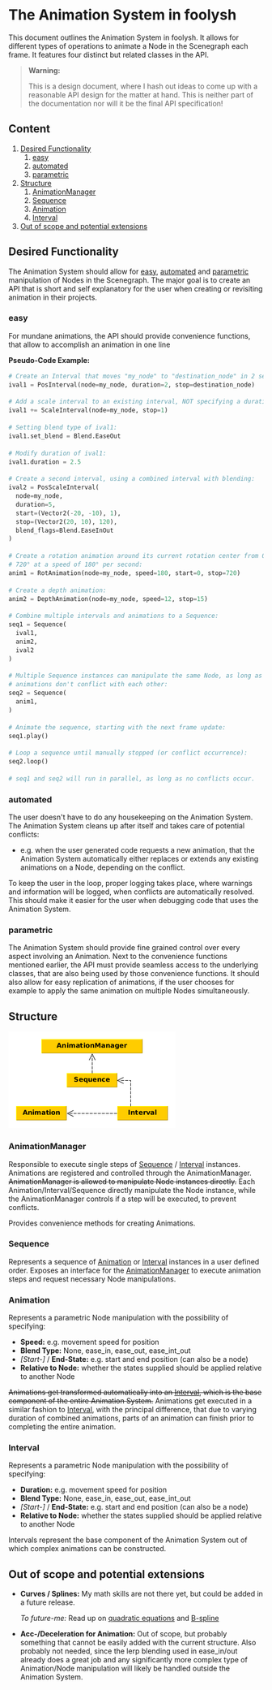 # The Animation System in foolysh

This document outlines the Animation System in foolysh. It allows for different
types of operations to animate a Node in the Scenegraph each frame. It features
four distinct but related classes in the API.

> **Warning:**
>
> This is a design document, where I hash out ideas to come up with a reasonable
> API design for the matter at hand. This is neither part of the documentation
> nor will it be the final API specification!


## Content

1. [Desired Functionality](#desired-functionality)
    1. [easy](#easy)
    1. [automated](#automated)
    1. [parametric](#parametric)
1. [Structure](#structure)
    1. [AnimationManager](#animationmanager)
    1. [Sequence](#sequence)
    1. [Animation](#animation)
    1. [Interval](#interval)
1. [Out of scope and potential extensions](#out-of-scope-and-potential-extensions)

## Desired Functionality

The Animation System should allow for [easy](#easy), [automated](#automated) and
[parametric](#parametric) manipulation of Nodes in the Scenegraph. The major
goal is to create an API that is short and self explanatory for the user when
creating or revisiting animation in their projects.


### easy

For mundane animations, the API should provide convenience functions, that
allow to accomplish an animation in one line

**Pseudo-Code Example:**

```python
# Create an Interval that moves "my_node" to "destination_node" in 2 seconds:
ival1 = PosInterval(node=my_node, duration=2, stop=destination_node)

# Add a scale interval to an existing interval, NOT specifying a duration:
ival1 += ScaleInterval(node=my_node, stop=1)

# Setting blend type of ival1:
ival1.set_blend = Blend.EaseOut

# Modify duration of ival1:
ival1.duration = 2.5

# Create a second interval, using a combined interval with blending:
ival2 = PosScaleInterval(
  node=my_node,
  duration=5,
  start=(Vector2(-20, -10), 1),
  stop=(Vector2(20, 10), 120),
  blend_flags=Blend.EaseInOut
)

# Create a rotation animation around its current rotation center from 0° to
# 720° at a speed of 180° per second:
anim1 = RotAnimation(node=my_node, speed=180, start=0, stop=720)

# Create a depth animation:
anim2 = DepthAnimation(node=my_node, speed=12, stop=15)

# Combine multiple intervals and animations to a Sequence:
seq1 = Sequence(
  ival1,
  anim2,
  ival2
)

# Multiple Sequence instances can manipulate the same Node, as long as the
# animations don't conflict with each other:
seq2 = Sequence(
  anim1,
)

# Animate the sequence, starting with the next frame update:
seq1.play()

# Loop a sequence until manually stopped (or conflict occurrence):
seq2.loop()

# seq1 and seq2 will run in parallel, as long as no conflicts occur.
```


### automated

The user doesn't have to do any housekeeping on the Animation System. The
Animation System cleans up after itself and takes care of potential conflicts:

- e.g. when the user generated code requests a new animation, that the Animation
  System automatically either replaces or extends any existing animations on
  a Node, depending on the conflict.

To keep the user in the loop, proper logging takes place, where warnings and
information will be logged, when conflicts are automatically resolved. This
should make it easier for the user when debugging code that uses the Animation
System.


### parametric

The Animation System should provide fine grained control over every aspect
involving an Animation. Next to the convenience functions mentioned earlier,
the API must provide seamless access to the underlying classes, that are also
being used by those convenience functions. It should also allow for easy
replication of animations, if the user chooses for example to apply the same
animation on multiple Nodes simultaneously.


## Structure

![see /images/animation_structure.png][animation-structure]


### AnimationManager

Responsible to execute single steps of [Sequence](#sequence) /
[Interval](#interval) instances. Animations are registered and controlled
through the AnimationManager. ~~AnimationManager is allowed to manipulate Node
instances directly.~~ Each Animation/Interval/Sequence directly manipulate the
Node instance, while the AnimationManager controls if a step will be executed,
to prevent conflicts.

Provides convenience methods for creating Animations.


### Sequence

Represents a sequence of [Animation](#animation) or [Interval](#interval)
instances in a user defined order. Exposes an interface for the
[AnimationManager](#animationmanager) to execute animation steps and request
necessary Node manipulations.


### Animation

Represents a parametric Node manipulation with the possibility of specifying:

  * **Speed:** e.g. movement speed for position
  * **Blend Type:** None, ease_in, ease_out, ease_int_out
  * *[Start-]* / **End-State:** e.g. start and end position (can also be a node)
  * **Relative to Node:** whether the states supplied should be applied relative
    to another Node

~~Animations get transformed automatically into an [Interval](#interval), which
is the base component of the entire Animation System.~~ Animations get executed
in a similar fashion to [Interval](#interval), with the principal difference,
that due to varying duration of combined animations, parts of an animation can
finish prior to completing the entire animation.


### Interval

Represents a parametric Node manipulation with the possibility of specifying:

  * **Duration:** e.g. movement speed for position
  * **Blend Type:** None, ease_in, ease_out, ease_int_out
  * *[Start-]* / **End-State:** e.g. start and end position (can also be a node)
  * **Relative to Node:** whether the states supplied should be applied relative
    to another Node

Intervals represent the base component of the Animation System out of which
complex animations can be constructed.


## Out of scope and potential extensions

- **Curves / Splines:** My math skills are not there yet, but could be added
  in a future release.

  *To future-me:* Read up on
  [quadratic equations](https://en.wikipedia.org/wiki/Quadratic_equation) and
  [B-spline](https://en.wikipedia.org/wiki/B-spline)
- **Acc-/Deceleration for Animation:** Out of scope, but probably something that
  cannot be easily added with the current structure. Also probably not needed,
  since the lerp blending used in ease_in/out already does a great job and any
  significantly more complex type of Animation/Node manipulation will likely be
  handled outside the Animation System.

<!-- References -->
[animation-structure]: animation_structure.png "Structure of the animation System"